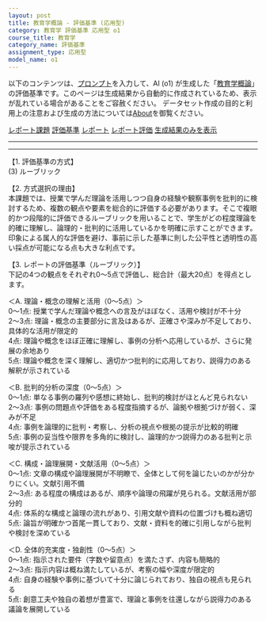 ```yaml
---
layout: post
title: 教育学概論 - 評価基準 (応用型)
category: 教育学 評価基準 応用型 o1
course_title: 教育学
category_name: 評価基準
assignment_type: 応用型
model_name: o1
---
```


以下のコンテンツは、[プロンプト](https://github.com/takedatoshiyuki/synthetic_assignments/tree/main/generated/教育学/o1/prompt_評価基準-応用型.md)を入力して、AI (o1) が生成した「[教育学概論](/contents/教育学/)」の評価基準です。このページは生成結果から自動的に作成されているため、表示が乱れている場合があることをご容赦ください。
データセット作成の目的と利用上の注意および生成の方法については[About](/About)を御覧ください。

[レポート課題](../レポート課題-応用型)
[評価基準](../評価基準-応用型)
[レポート](../レポート-応用型)
[レポート評価](../レポート評価-応用型)
[生成結果のみを表示](https://github.com/takedatoshiyuki/synthetic_assignments/tree/main/generated/教育学/o1/評価基準-応用型.md)
  

***
***
  
【1. 評価基準の方式】  
(3) ルーブリック  

【2. 方式選択の理由】  
本課題では、授業で学んだ理論を活用しつつ自身の経験や観察事例を批判的に検討するため、複数の観点や要素を総合的に評価する必要があります。そこで複眼的かつ段階的に評価できるルーブリックを用いることで、学生がどの程度理論を的確に理解し、論理的・批判的に活用しているかを明確に示すことができます。印象による属人的な評価を避け、事前に示した基準に則した公平性と透明性の高い採点が可能になる点も大きな利点です。

【3. レポートの評価基準（ルーブリック）】  
下記の4つの観点をそれぞれ0～5点で評価し、総合計（最大20点）を得点とします。

＜A. 理論・概念の理解と活用（0～5点）＞  
0～1点: 授業で学んだ理論や概念への言及がほぼなく、活用や検討が不十分  
2～3点: 理論・概念の主要部分に言及はあるが、正確さや深みが不足しており、具体的な活用が限定的  
4点: 理論や概念をほぼ正確に理解し、事例の分析へ応用しているが、さらに発展の余地あり  
5点: 理論や概念を深く理解し、適切かつ批判的に応用しており、説得力のある解釈が示されている  

＜B. 批判的分析の深度（0～5点）＞  
0～1点: 単なる事例の羅列や感想に終始し、批判的検討がほとんど見られない  
2～3点: 事例の問題点や評価をある程度指摘するが、論拠や根拠づけが弱く、深みが不足  
4点: 事例を論理的に批判・考察し、分析の視点や根拠の提示が比較的明確  
5点: 事例の妥当性や限界を多角的に検討し、論理的かつ説得力のある批判と示唆が提示されている  

＜C. 構成・論理展開・文献活用（0～5点）＞  
0～1点: 文章の構成や論理展開が不明瞭で、全体として何を論じたいのかが分かりにくい。文献引用不備  
2～3点: ある程度の構成はあるが、順序や論理の飛躍が見られる。文献活用が部分的  
4点: 体系的な構成と論理の流れがあり、引用文献や資料の位置づけも概ね適切  
5点: 論旨が明確かつ首尾一貫しており、文献・資料を的確に引用しながら批判や検討を深めている  

＜D. 全体的充実度・独創性（0～5点）＞  
0～1点: 指示された要件（字数や留意点）を満たさず、内容も簡略的  
2～3点: 指示内容は概ね満たしているが、考察の幅や深度が限定的  
4点: 自身の経験や事例に基づいて十分に論じられており、独自の視点も見られる  
5点: 創意工夫や独自の着想が豊富で、理論と事例を往還しながら説得力のある議論を展開している
